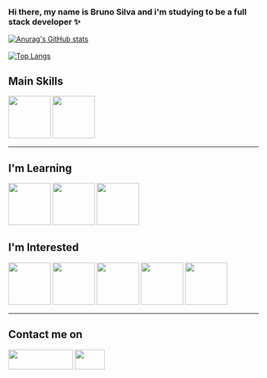 ### Hi there, my name is Bruno Silva and i'm studying to be a full stack developer ✨
[![Anurag's GitHub stats](https://github-readme-stats.vercel.app/api?username=bruno-bsilva&hide=prs,issues&count_private=true&show_icons=true&theme=merko)](https://github.com/bruno-bsilva/github-readme-stats)
<br><br>
[![Top Langs](https://github-readme-stats.vercel.app/api/top-langs/?username=bruno-bsilva)](https://github.com/bruno-bsilva/github-readme-stats)<h2>Main Skills </h2>
<div style = "display: inline_block">  
<img  height= 85px; width = 85px; src="https://cdn.jsdelivr.net/gh/devicons/devicon/icons/html5/html5-original-wordmark.svg"/>
<img  height= 85px; width = 85px; src="https://cdn.jsdelivr.net/gh/devicons/devicon/icons/css3/css3-original.svg" /> 
<hr>
</div>
<h2>I'm Learning </h2>
<div style = "display: inline_block" >
<img height= 85px; width = 85px; src="https://cdn.jsdelivr.net/gh/devicons/devicon/icons/javascript/javascript-original.svg" />
<img height= 85px; width = 85px; src="https://cdn.jsdelivr.net/gh/devicons/devicon/icons/git/git-original.svg" />
<img height= 85px; width = 85px; src="https://cdn.jsdelivr.net/gh/devicons/devicon/icons/tailwindcss/tailwindcss-plain.svg" />
<h2>I'm Interested </h2>
<div style = "display: inline_block" >
<img height= 85px; width = 85px; src="https://cdn.jsdelivr.net/gh/devicons/devicon/icons/react/react-original.svg" />
<img height= 85px; width = 85px; src="https://cdn.jsdelivr.net/gh/devicons/devicon/icons/sass/sass-original.svg" />
<img height= 85px; width = 85px; src="https://cdn.jsdelivr.net/gh/devicons/devicon/icons/tailwindcss/tailwindcss-plain.svg" />
<img height= 85px; width = 85px; src="https://cdn.jsdelivr.net/gh/devicons/devicon/icons/tailwindcss/tailwindcss-plain.svg" />
<img height= 85px; width = 85px; src="https://cdn.jsdelivr.net/gh/devicons/devicon/icons/tailwindcss/tailwindcss-plain.svg" />
          
          
</div>
<hr>
<div>
  <h2>Contact me on </h1>
 <a href = "https://www.linkedin.com/in/brunobsilva25/" target = "_blank" ><img  height= 40px; width = 130px; src="https://img.shields.io/badge/LinkedIn-0077B5?style=for-the-badge&logo=linkedin&logoColor=white"></a>
  <a href = "mailto:bruno.bsilva2503@gmail.com" target = "_blank" ><img  height= 40px; width = 60px; src="https://upload.wikimedia.org/wikipedia/commons/2/2e/Gmail_2020.png"></a>
</div>  

